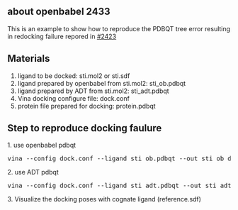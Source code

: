 <h2>about openbabel 2433</h2>
<p>This is an example to show how to reproduce the PDBQT tree error resulting in redocking failure repored in <a href="https://github.com/openbabel/openbabel/issues/2433">#2423</a></p>
<h2>Materials</h2>
<ol>
   <li>ligand to be docked: sti.mol2 or sti.sdf</li>
   <li>ligand prepared by openbabel from sti.mol2: sti_ob.pdbqt</li>
   <li>ligand prepared by ADT from sti.mol2: sti_adt.pdbqt</li>
   <li>Vina docking configure file: dock.conf</li>
   <li>protein file prepared for docking: protein.pdbqt</li>
</ol>
<h2>Step to reproduce docking faulure</h2>
<p>1. use openbabel pdbqt</p>
<pre>
vina --config dock.conf --ligand sti_ob.pdbqt --out sti_ob_docked.pdbqt 
</pre>
<p>2. use ADT pdbqt</p>
<pre>
vina --config dock.conf --ligand sti_adt.pdbqt --out sti_adt_docked.pdbqt 
</pre>
<p>3. Visualize the docking poses with cognate ligand (reference.sdf) </p>
